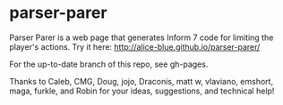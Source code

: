 # parser-parer
Parser Parer is a web page that generates Inform 7 code for limiting the
player's actions. Try it here: http://alice-blue.github.io/parser-parer/ 

For the up-to-date branch of this repo, see gh-pages.

Thanks to Caleb, CMG, Doug, jojo, Draconis, matt w, vlaviano, emshort, maga, furkle, and Robin for
your ideas, suggestions, and technical help!


